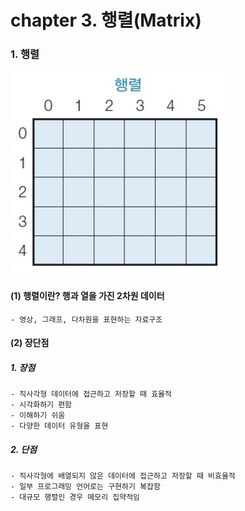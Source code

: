 # chapter 3. 행렬(Matrix)

### 1. 행렬

![matrix](https://github.com/BangYunseo/TIL/blob/main/CS/Data%20Structure/%20Image/ch3/matrix.PNG)

#### (1) 행렬이란? 행과 열을 가진 2차원 데이터
    - 영상, 그래프, 다차원을 표현하는 자료구조

#### (2) 장단점

##### 1. 장점 
    - 직사각형 데이터에 접근하고 저장할 때 효율적
    - 시각화하기 편함
    - 이해하기 쉬움
    - 다양한 데이터 유형을 표현
    
##### 2. 단점
    - 직사각형에 배열되지 않은 데이터에 접근하고 저장할 때 비효율적
    - 일부 프로그래밍 언어로는 구현하기 복잡함
    - 대규모 행렬인 경우 메모리 집약적임
